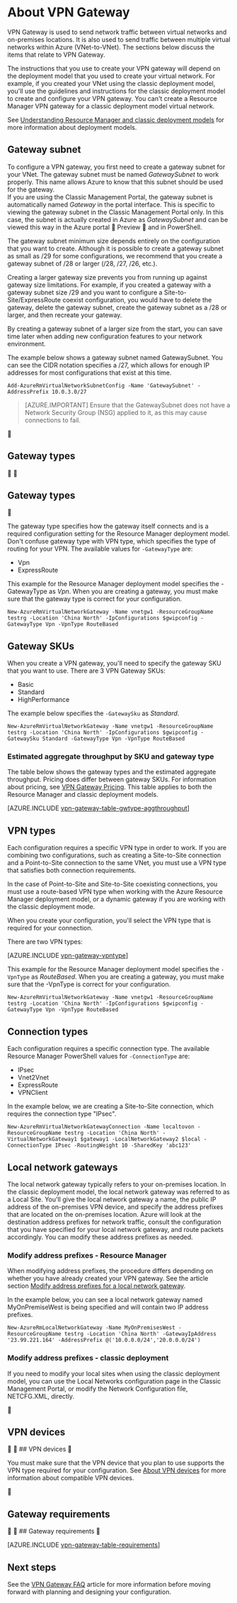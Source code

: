<properties 
   pageTitle="About VPN Gateway| Azure"
   description="Learn about VPN Gateway for Azure Virtual Network."
   services="vpn-gateway"
   documentationCenter="na"
   authors="cherylmc"
   manager="carmonm"
   editor=""
   tags="azure-resource-manager,azure-service-management"/>
<tags
	ms.service="vpn-gateway"
	ms.date="05/16/2016"
	wacn.date=""/>

# About VPN Gateway

VPN Gateway is used to send network traffic between virtual networks and on-premises locations. It is also used to send traffic between multiple virtual networks within Azure (VNet-to-VNet). The sections below discuss the items that relate to VPN Gateway.

The instructions that you use to create your VPN gateway will depend on the deployment model that you used to create your virtual network. For example, if you created your VNet using the classic deployment model, you'll use the guidelines and instructions for the classic deployment model to create and configure your VPN gateway. You can't create a Resource Manager VPN gateway for a classic deployment model virtual network. 

See [Understanding Resource Manager and classic deployment models](/documentation/articles/resource-manager-deployment-model/) for more information about deployment models.


## <a name="gwsub"></a>Gateway subnet

To configure a VPN gateway, you first need to create a gateway subnet for your VNet. The gateway subnet must be named *GatewaySubnet* to work properly. This name allows Azure to know that this subnet should be used for the gateway.<BR>If you are using the Classic Management Portal, the gateway subnet is automatically named *Gateway* in the portal interface. This is specific to viewing the gateway subnet in the Classic Management Portal only. In this case, the subnet is actually created in Azure as *GatewaySubnet* and can be viewed this way in the Azure portal  Preview  and in PowerShell.

The gateway subnet minimum size depends entirely on the configuration that you want to create. Although it is possible to create a gateway subnet as small as /29 for some configurations, we recommend that you create a gateway subnet of /28 or larger (/28, /27, /26, etc.). 

Creating a larger gateway size prevents you from running up against gateway size limitations. For example, if you created a gateway with a gateway subnet size /29 and you want to configure a Site-to-Site/ExpressRoute coexist configuration, you would have to delete the gateway, delete the gateway subnet, create the gateway subnet as a /28 or larger, and then recreate your gateway. 

By creating a gateway subnet of a larger size from the start, you can save time later when adding new configuration features to your network environment. 

The example below shows a gateway subnet named GatewaySubnet. You can see the CIDR notation specifies a /27, which allows for enough IP addresses for most configurations that exist at this time.

	Add-AzureRmVirtualNetworkSubnetConfig -Name 'GatewaySubnet' -AddressPrefix 10.0.3.0/27

>[AZURE.IMPORTANT] Ensure that the GatewaySubnet does not have a Network Security Group (NSG) applied to it, as this may cause connections to fail.


## <a name="gwtype"></a>Gateway types


## <a name="gwtype" id="gateway-skus"></a>Gateway types


The gateway type specifies how the gateway itself connects and is a required configuration setting for the Resource Manager deployment model. Don't confuse gateway type with VPN type, which specifies the type of routing for your VPN. The available values for `-GatewayType` are: 

- Vpn
- ExpressRoute


This example for the Resource Manager deployment model specifies the -GatewayType as *Vpn*. When you are creating a gateway, you must make sure that the gateway type is correct for your configuration. 

	New-AzureRmVirtualNetworkGateway -Name vnetgw1 -ResourceGroupName testrg -Location 'China North' -IpConfigurations $gwipconfig -GatewayType Vpn -VpnType RouteBased

## <a name="gwsku"></a>Gateway SKUs

When you create a VPN gateway, you'll need to specify the gateway SKU that you want to use. There are 3 VPN Gateway SKUs:

- Basic
- Standard
- HighPerformance

The example below specifies the `-GatewaySku` as *Standard*.

	New-AzureRmVirtualNetworkGateway -Name vnetgw1 -ResourceGroupName testrg -Location 'China North' -IpConfigurations $gwipconfig -GatewaySku Standard -GatewayType Vpn -VpnType RouteBased

###  <a name="aggthroughput"></a>Estimated aggregate throughput by SKU and gateway type


The table below shows the gateway types and the estimated aggregate throughput. 
Pricing does differ between gateway SKUs. For information about pricing, see [VPN Gateway Pricing](/home/features/vpn-gateway/pricing/). This table applies to both the Resource Manager and classic deployment models.

[AZURE.INCLUDE [vpn-gateway-table-gwtype-aggthroughput](../includes/vpn-gateway-table-gwtype-aggtput-include.md)] 

## <a name="vpntype"></a>VPN types

Each configuration requires a specific VPN type in order to work. If you are combining two configurations, such as creating a Site-to-Site connection and a Point-to-Site connection to the same VNet, you must use a VPN type that satisfies both connection requirements. 

In the case of Point-to-Site and Site-to-Site coexisting connections, you must use a route-based VPN type when working with the Azure Resource Manager deployment model, or a dynamic gateway if you are working with the classic deployment mode.

When you create your configuration, you'll select the VPN type that is required for your connection. 

There are two VPN types:

[AZURE.INCLUDE [vpn-gateway-vpntype](../includes/vpn-gateway-vpntype-include.md)]

This example for the Resource Manager deployment model specifies the `-VpnType` as *RouteBased*. When you are creating a gateway, you must make sure that the -VpnType is correct for your configuration. 

	New-AzureRmVirtualNetworkGateway -Name vnetgw1 -ResourceGroupName testrg -Location 'China North' -IpConfigurations $gwipconfig -GatewayType Vpn -VpnType RouteBased

## <a name="connectiontype"></a>Connection types

Each configuration requires a specific connection type. The available Resource Manager PowerShell values for `-ConnectionType` are:

- IPsec
- Vnet2Vnet
- ExpressRoute
- VPNClient

In the example below, we are creating a Site-to-Site connection, which requires the connection type "IPsec".

	New-AzureRmVirtualNetworkGatewayConnection -Name localtovon -ResourceGroupName testrg -Location 'China North' -VirtualNetworkGateway1 $gateway1 -LocalNetworkGateway2 $local -ConnectionType IPsec -RoutingWeight 10 -SharedKey 'abc123'


## <a name="lng"></a>Local network gateways

The local network gateway typically refers to your on-premises location. In the classic deployment model, the local network gateway was referred to as a Local Site. You'll give the local network gateway a name, the public IP address of the on-premises VPN device, and specify the address prefixes that are located on the on-premises location. Azure will look at the destination address prefixes for network traffic, consult the configuration that you have specified for your local network gateway, and route packets accordingly. You can modify these address prefixes as needed.



### Modify address prefixes - Resource Manager

When modifying address prefixes, the procedure differs depending on whether you have already created your VPN gateway. See the article section [Modify address prefixes for a local network gateway](/documentation/articles/vpn-gateway-create-site-to-site-rm-powershell/#modify).

In the example below, you can see a local network gateway named MyOnPremiseWest is being specified and will contain two IP address prefixes.

	New-AzureRmLocalNetworkGateway -Name MyOnPremisesWest -ResourceGroupName testrg -Location 'China North' -GatewayIpAddress '23.99.221.164' -AddressPrefix @('10.0.0.0/24','20.0.0.0/24')	

### Modify address prefixes - classic deployment

If you need to modify your local sites when using the classic deployment model, you can use the Local Networks configuration page in the Classic Management Portal, or modify the Network Configuration file, NETCFG.XML, directly.



##  <a name="devices"></a> VPN devices


##<a name="devices"></a> VPN devices


You must make sure that the VPN device that you plan to use supports the VPN type required for your configuration. See [About VPN devices](/documentation/articles/vpn-gateway-about-vpn-devices/) for more information about compatible VPN devices.


##  <a name="requirements"></a>Gateway requirements


##<a name="requirements" id="gateway-requirements"></a> Gateway requirements



[AZURE.INCLUDE [vpn-gateway-table-requirements](../includes/vpn-gateway-table-requirements-include.md)] 


## Next steps

See  the [VPN Gateway FAQ](/documentation/articles/vpn-gateway-vpn-faq/) article for more information before moving forward with planning and designing your configuration.





 
